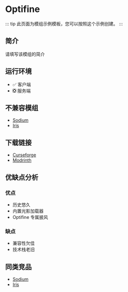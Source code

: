 # Optifine

::: tip
此页面为模组示例模板，您可以按照这个示例创建。
:::

## 简介

请填写该模组的简介

## 运行环境

- ✅ 客户端
- ❎ 服务端

## 不兼容模组

- [Sodium](/mod/sodium.md)
- [Iris](/mod/iris.md)

## 下载链接

- [Curseforge](https://www.curseforge.com/minecraft/mc-mods/optifine)
- [Modrinth](https://modrinth.com/mod/optifine)

## 优缺点分析

### 优点

- 历史悠久
- 内置光影加载器
- Optifine 专属披风

### 缺点

- 兼容性欠佳
- 技术栈老旧

## 同类竞品

- [Sodium](/mod/sodium.md)
- [Iris](/mod/iris.md)